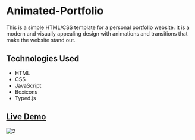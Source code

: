 # Animated-Portfolio
This is a simple HTML/CSS template for a personal portfolio website.
It is a modern and visually appealing design with animations and transitions that make the website stand out.

## Technologies Used

- HTML
- CSS
- JavaScript
- Boxicons
- Typed.js

## <a href = "https://mostafa-zewail77.github.io/Animated-Portfolio/">Live Demo</a>

![2](https://user-images.githubusercontent.com/104537380/236697287-d710983d-dc45-479e-99f2-859a972f8545.png)
